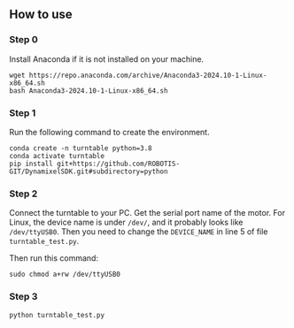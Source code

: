 ## How to use

### Step 0

Install Anaconda if it is not installed on your machine.

```
wget https://repo.anaconda.com/archive/Anaconda3-2024.10-1-Linux-x86_64.sh
bash Anaconda3-2024.10-1-Linux-x86_64.sh
```

### Step 1
Run the following command to create the environment.
```
conda create -n turntable python=3.8
conda activate turntable
pip install git+https://github.com/ROBOTIS-GIT/DynamixelSDK.git#subdirectory=python

```


### Step 2

Connect the turntable to your PC. Get the serial port name of the motor. For Linux, the device name is under `/dev/`, and it probably looks like `/dev/ttyUSB0`. Then you need to change the `DEVICE_NAME` in line 5 of file `turntable_test.py`.

Then run this command:
```
sudo chmod a+rw /dev/ttyUSB0
```

### Step 3

```
python turntable_test.py
```